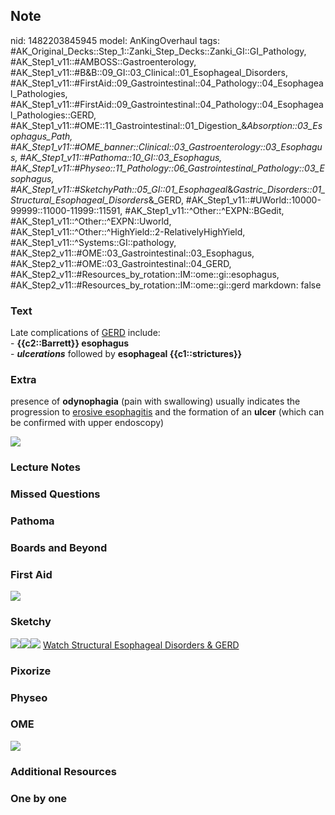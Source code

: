 ## Note
nid: 1482203845945
model: AnKingOverhaul
tags: #AK_Original_Decks::Step_1::Zanki_Step_Decks::Zanki_GI::GI_Pathology, #AK_Step1_v11::#AMBOSS::Gastroenterology, #AK_Step1_v11::#B&B::09_GI::03_Clinical::01_Esophageal_Disorders, #AK_Step1_v11::#FirstAid::09_Gastrointestinal::04_Pathology::04_Esophageal_Pathologies, #AK_Step1_v11::#FirstAid::09_Gastrointestinal::04_Pathology::04_Esophageal_Pathologies::GERD, #AK_Step1_v11::#OME::11_Gastrointestinal::01_Digestion_&_Absorption::03_Esophagus_Path, #AK_Step1_v11::#OME_banner::Clinical::03_Gastroenterology::03_Esophagus, #AK_Step1_v11::#Pathoma::10_GI::03_Esophagus, #AK_Step1_v11::#Physeo::11_Pathology::06_Gastrointestinal_Pathology::03_Esophagus, #AK_Step1_v11::#SketchyPath::05_GI::01_Esophageal_&_Gastric_Disorders::01_Structural_Esophageal_Disorders_&_GERD, #AK_Step1_v11::#UWorld::10000-99999::11000-11999::11591, #AK_Step1_v11::^Other::^EXPN::BGedit, #AK_Step1_v11::^Other::^EXPN::Uworld, #AK_Step1_v11::^Other::^HighYield::2-RelativelyHighYield, #AK_Step1_v11::^Systems::GI::pathology, #AK_Step2_v11::#OME::03_Gastrointestinal::03_Esophagus, #AK_Step2_v11::#OME::03_Gastrointestinal::04_GERD, #AK_Step2_v11::#Resources_by_rotation::IM::ome::gi::esophagus, #AK_Step2_v11::#Resources_by_rotation::IM::ome::gi::gerd
markdown: false

### Text
<div>
  Late complications of <u>GERD</u> include:
</div>
<div>
  - <b>{{c2::Barrett}} esophagus</b>
</div>
<div>
  - <i><b>ulcerations</b></i> followed by <b>esophageal
  {{c1::strictures}}</b>
</div>

### Extra
presence of <b>odynophagia</b> (pain with swallowing) usually
indicates the progression to <u>erosive esophagitis</u> and the
formation of an <b>ulcer</b> (which can be confirmed with upper
endoscopy)
<div><img src="paste-401205780021249.jpg"></div>

### Lecture Notes


### Missed Questions


### Pathoma


### Boards and Beyond


### First Aid
<img src="tmpe3iXZ5.png">

### Sketchy
<img src=
"Screen%20Shot%202020-01-07%20at%2011.13.23%20PM.JPG"><img src=
"Screen%20Shot%202020-01-07%20at%2011.13.32%20PM.JPG"><img src=
"Zoverall%20picture%20(36)_1566160514431.jpg"> <a href=
"https://dashboard.sketchy.com/study/medical/courses/medical-pathophysiology/units/medical-pathophysiology-gi/videos/medical-pathophysiology-gi-esophageal-and-gastric-disorders-structural-esophageal-disorders-and-gerd?utm_source=anki&utm_medium=partnership&utm_campaign=february_update&utm_content=medical">
Watch Structural Esophageal Disorders & GERD</a>

### Pixorize


### Physeo


### OME
<div class="ome-widget">
  <a href=
  "https://onlinemeded.org/spa/gastroenterology/esophagus/acquire?ref=anki">
  <img src="_OME_AnkiFlashcards_Lesson_2.png"></a>
</div>

### Additional Resources


### One by one

